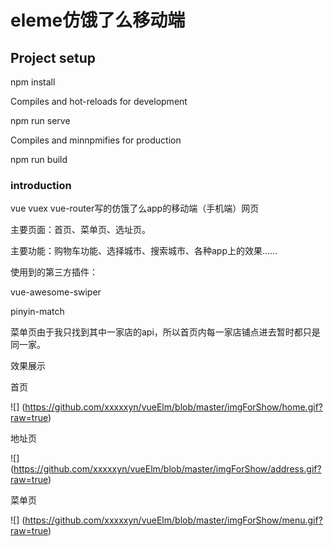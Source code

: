 # eleme仿饿了么移动端

## Project setup
npm install

Compiles and hot-reloads for development

npm run serve

Compiles and minnpmifies for production

npm run build

### introduction

vue vuex vue-router写的仿饿了么app的移动端（手机端）网页

主要页面：首页、菜单页、选址页。

主要功能：购物车功能、选择城市、搜索城市、各种app上的效果……

使用到的第三方插件：

vue-awesome-swiper

pinyin-match

菜单页由于我只找到其中一家店的api，所以首页内每一家店铺点进去暂时都只是同一家。

效果展示

首页

![] (https://github.com/xxxxxyn/vueElm/blob/master/imgForShow/home.gif?raw=true)

地址页

![] (https://github.com/xxxxxyn/vueElm/blob/master/imgForShow/address.gif?raw=true)

菜单页

![] (https://github.com/xxxxxyn/vueElm/blob/master/imgForShow/menu.gif?raw=true)




